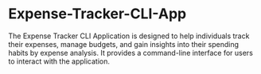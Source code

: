 # Expense-Tracker-CLI-App
The Expense Tracker CLI Application is designed to help individuals track their expenses, manage budgets, and gain insights into their spending habits by expense analysis. It provides a command-line interface for users to interact with the application.
